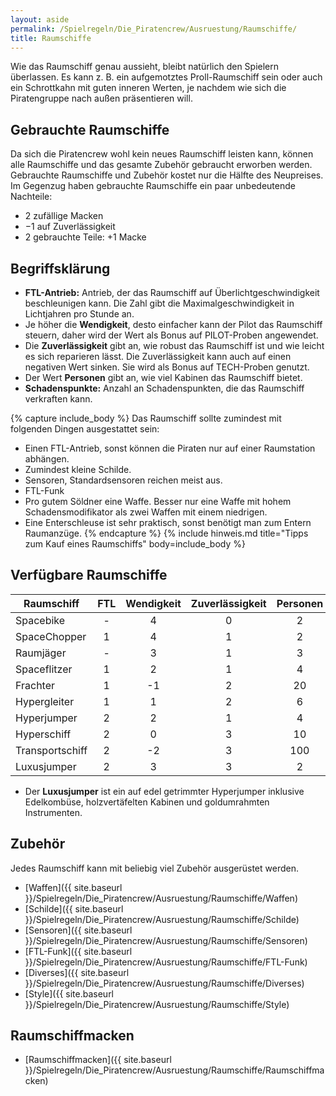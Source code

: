 ```yaml
---
layout: aside
permalink: /Spielregeln/Die_Piratencrew/Ausruestung/Raumschiffe/
title: Raumschiffe
---
```


Wie das Raumschiff genau aussieht, bleibt natürlich den Spielern überlassen. Es kann z. B. ein aufgemotztes Proll-Raumschiff sein oder auch ein Schrottkahn mit guten inneren Werten, je nachdem wie sich die Piratengruppe nach außen präsentieren will.

## Gebrauchte Raumschiffe

Da sich die Piratencrew wohl kein neues Raumschiff leisten kann, können alle Raumschiffe und das gesamte Zubehör gebraucht erworben werden. Gebrauchte Raumschiffe und Zubehör kostet nur die Hälfte des Neupreises. Im Gegenzug haben gebrauchte Raumschiffe ein paar unbedeutende Nachteile:

- 2 zufällige Macken
- &minus;1 auf Zuverlässigkeit
- 2 gebrauchte Teile: +1 Macke

## Begriffsklärung

- **FTL-Antrieb:** Antrieb, der das Raumschiff auf Überlichtgeschwindigkeit beschleunigen kann. Die Zahl gibt die Maximalgeschwindigkeit in Lichtjahren pro Stunde an.
- Je höher die **Wendigkeit**, desto einfacher kann der Pilot das Raumschiff steuern, daher wird der Wert als Bonus auf PILOT-Proben angewendet.
- Die **Zuverlässigkeit** gibt an, wie robust das Raumschiff ist und wie leicht es sich reparieren lässt. Die Zuverlässigkeit kann auch auf einen negativen Wert sinken. Sie wird als Bonus auf TECH-Proben genutzt.
- Der Wert **Personen** gibt an, wie viel Kabinen das Raumschiff bietet.
- **Schadenspunkte:** Anzahl an Schadenspunkten, die das Raumschiff verkraften kann.

{% capture include_body %}
Das Raumschiff sollte zumindest mit folgenden Dingen ausgestattet sein:

- Einen FTL-Antrieb, sonst können die Piraten nur auf einer Raumstation abhängen.
- Zumindest kleine Schilde.
- Sensoren, Standardsensoren reichen meist aus.
- FTL-Funk
- Pro gutem Söldner eine Waffe. Besser nur eine Waffe mit hohem Schadensmodifikator als zwei Waffen mit einem niedrigen.
- Eine Enterschleuse ist sehr praktisch, sonst benötigt man zum Entern Raumanzüge.
{% endcapture %}
{% include hinweis.md title="Tipps zum Kauf eines Raumschiffs" body=include_body %}

## Verfügbare Raumschiffe

| Raumschiff | FTL | Wendigkeit | Zuverlässigkeit | Personen | Schadenspunkte | Kosten |
| ---------- | :-: | :--------: | :-------------: | :------: | :------------: | -----: |
| Spacebike | - | 4 | 0 | 2 | 4 | 10.000 |
| SpaceChopper | 1 | 4 | 1 | 2 | 5 | 18.000 |
| Raumjäger | - | 3 | 1 | 3 | 8 | 14.000 |
| Spaceflitzer | 1 | 2 | 1 | 4 | 12 | 18.000 |
| Frachter | 1 | -1 | 2 | 20 | 24 | 20.000 |
| Hypergleiter | 1 | 1 | 2 | 6 | 12 | 24.000 |
| Hyperjumper | 2 | 2 | 1 | 4 | 12 | 30.000 |
| Hyperschiff | 2 | 0 | 3 | 10 | 24 | 36.000 |
| Transportschiff | 2 | -2 | 3 | 100 | 48 | 50.000 |
| Luxusjumper | 2 | 3 | 3 | 2 | 12 | 60.000 |

- Der **Luxusjumper** ist ein auf edel getrimmter Hyperjumper inklusive Edelkombüse, holzvertäfelten Kabinen und goldumrahmten Instrumenten.

## Zubehör

Jedes Raumschiff kann mit beliebig viel Zubehör ausgerüstet werden.

- [Waffen]({{ site.baseurl }}/Spielregeln/Die_Piratencrew/Ausruestung/Raumschiffe/Waffen)
- [Schilde]({{ site.baseurl }}/Spielregeln/Die_Piratencrew/Ausruestung/Raumschiffe/Schilde)
- [Sensoren]({{ site.baseurl }}/Spielregeln/Die_Piratencrew/Ausruestung/Raumschiffe/Sensoren)
- [FTL-Funk]({{ site.baseurl }}/Spielregeln/Die_Piratencrew/Ausruestung/Raumschiffe/FTL-Funk)
- [Diverses]({{ site.baseurl }}/Spielregeln/Die_Piratencrew/Ausruestung/Raumschiffe/Diverses)
- [Style]({{ site.baseurl }}/Spielregeln/Die_Piratencrew/Ausruestung/Raumschiffe/Style)

## Raumschiffmacken

- [Raumschiffmacken]({{ site.baseurl }}/Spielregeln/Die_Piratencrew/Ausruestung/Raumschiffe/Raumschiffmacken)
